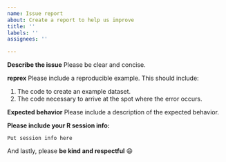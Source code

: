 ```yaml
---
name: Issue report
about: Create a report to help us improve
title: ''
labels: ''
assignees: ''

---
```


**Describe the issue**
Please be clear and concise.

**reprex**
Please include a reproducible example. This should include:
1. The code to create an example dataset. 
2. The code necessary to arrive at the spot where the error occurs.

**Expected behavior**
Please include a description of the expected behavior. 

**Please include your R session info:**
```
Put session info here
```

And lastly, please **be kind and respectful** :smile:
